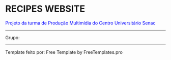 <h1>RECIPES WEBSITE</h1>

<p style="color: blue;">Projeto da turma de Produção Multimídia do Centro Universitário Senac</p>
<hr>

<p>Grupo:</p>
<hr>

<p>Template feito por: Free Template by FreeTemplates.pro</p>